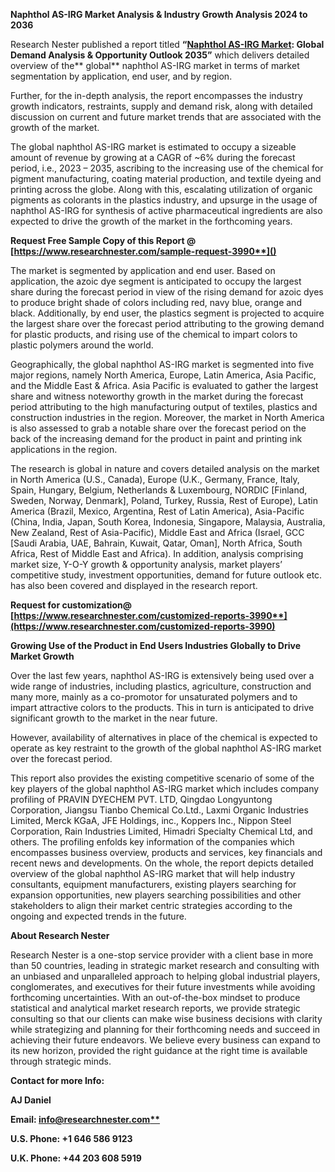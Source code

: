 ﻿**Naphthol AS-IRG <a name="_hlk97223881"></a>Market Analysis & Industry Growth Analysis 2024 to 2036**

Research Nester published a report titled **“[Naphthol AS-IRG Market](https://www.researchnester.com/reports/naphthol-as-irg-market/3990): Global Demand Analysis & Opportunity Outlook 2035”** which delivers detailed overview of the** global** naphthol AS-IRG market in terms of market segmentation by application, end user, and by region.

Further, for the in-depth analysis, the report encompasses the industry growth indicators, restraints, supply and demand risk, along with detailed discussion on current and future market trends that are associated with the growth of the market.

The global naphthol AS-IRG market is estimated to occupy a sizeable amount of revenue by growing at a CAGR of ~6% during the forecast period, i.e., 2023 – 2035, ascribing to the increasing use of the chemical for pigment manufacturing, coating material production, and textile dyeing and printing across the globe. Along with this, escalating utilization of organic pigments as colorants in the plastics industry, and upsurge in the usage of naphthol AS-IRG for synthesis of active pharmaceutical ingredients are also expected to drive the growth of the market in the forthcoming years. 

<a name="_hlk168911023"></a><a name="_hlk168911453"></a>**Request Free Sample Copy of this Report @ [https://www.researchnester.com/sample-request-3990**]()**

The market is segmented by application and end user. Based on application, the azoic dye segment is anticipated to occupy the largest share during the forecast period in view of the rising demand for azoic dyes to produce bright shade of colors including red, navy blue, orange and black. Additionally, by end user, the plastics segment is projected to acquire the largest share over the forecast period attributing to the growing demand for plastic products, and rising use of the chemical to impart colors to plastic polymers around the world. 

Geographically, the global naphthol AS-IRG market is segmented into five major regions, namely North America, Europe, Latin America, Asia Pacific, and the Middle East & Africa. Asia Pacific is evaluated to gather the largest share and witness noteworthy growth in the market during the forecast period attributing to the high manufacturing output of textiles, plastics and construction industries in the region. Moreover, the market in North America is also assessed to grab a notable share over the forecast period on the back of the increasing demand for the product in paint and printing ink applications in the region.

The research is global in nature and covers detailed analysis on the market in North America (U.S., Canada), Europe (U.K., Germany, France, Italy, Spain, Hungary, Belgium, Netherlands & Luxembourg, NORDIC [Finland, Sweden, Norway, Denmark], Poland, Turkey, Russia, Rest of Europe), Latin America (Brazil, Mexico, Argentina, Rest of Latin America), Asia-Pacific (China, India, Japan, South Korea, Indonesia, Singapore, Malaysia, Australia, New Zealand, Rest of Asia-Pacific), Middle East and Africa (Israel, GCC [Saudi Arabia, UAE, Bahrain, Kuwait, Qatar, Oman], North Africa, South Africa, Rest of Middle East and Africa). In addition, analysis comprising market size, Y-O-Y growth & opportunity analysis, market players’ competitive study, investment opportunities, demand for future outlook etc. has also been covered and displayed in the research report.

**Request for customization@ [https://www.researchnester.com/customized-reports-3990**](https://www.researchnester.com/customized-reports-3990)**

**Growing Use of the Product in End Users Industries Globally to Drive Market Growth**

Over the last few years, naphthol AS-IRG is extensively being used over a wide range of industries, including plastics, agriculture, construction and many more, mainly as a co-promotor for unsaturated polymers and to impart attractive colors to the products. This in turn is anticipated to drive significant growth to the market in the near future. 

However, availability of alternatives in place of the chemical is expected to operate as key restraint to the growth of the global naphthol AS-IRG market over the forecast period.

This report also provides the existing competitive scenario of some of the key players of the global naphthol AS-IRG market which includes company profiling of PRAVIN DYECHEM PVT. LTD, Qingdao Longyuntong Corporation, Jiangsu Tianbo Chemical Co.Ltd., Laxmi Organic Industries Limited, Merck KGaA, JFE Holdings, inc., Koppers Inc., Nippon Steel Corporation, Rain Industries Limited, Himadri Specialty Chemical Ltd, and others. The profiling enfolds key information of the companies which encompasses business overview, products and services, key financials and recent news and developments. On the whole, the report depicts detailed overview of the global naphthol AS-IRG market that will help industry consultants, equipment manufacturers, existing players searching for expansion opportunities, new players searching possibilities and other stakeholders to align their market centric strategies according to the ongoing and expected trends in the future.      

<a name="_hlk168910495"></a>**About Research Nester**

Research Nester is a one-stop service provider with a client base in more than 50 countries, leading in strategic market research and consulting with an unbiased and unparalleled approach to helping global industrial players, conglomerates, and executives for their future investments while avoiding forthcoming uncertainties. With an out-of-the-box mindset to produce statistical and analytical market research reports, we provide strategic consulting so that our clients can make wise business decisions with clarity while strategizing and planning for their forthcoming needs and succeed in achieving their future endeavors. We believe every business can expand to its new horizon, provided the right guidance at the right time is available through strategic minds.

**Contact for more Info:**

**AJ Daniel**

**Email: [info@researchnester.com**](mailto:info@researchnester.com)**

**U.S. Phone: +1 646 586 9123** 

**U.K. Phone: +44 203 608 5919**
